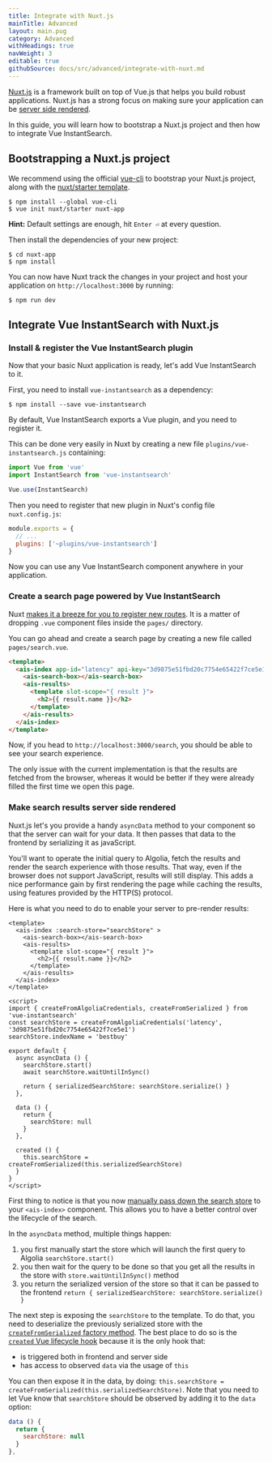 ```yaml
---
title: Integrate with Nuxt.js
mainTitle: Advanced
layout: main.pug
category: Advanced
withHeadings: true
navWeight: 3
editable: true
githubSource: docs/src/advanced/integrate-with-nuxt.md
---
```


[Nuxt.js](https://nuxtjs.org) is a framework built on top of Vue.js that helps you build robust applications.
Nuxt.js has a strong focus on making sure your application can be [server side rendered](https://nuxtjs.org/guide/#server-rendered).

In this guide, you will learn how to bootstrap a Nuxt.js project and then how to integrate Vue InstantSearch.

## Bootstrapping a Nuxt.js project

We recommend using the official [vue-cli](https://vuejs.org/v2/guide/installation.html#CLI) to bootstrap your Nuxt.js project, along with the [nuxt/starter template](https://github.com/nuxt/nuxt.js/tree/dev/start).

```shell
$ npm install --global vue-cli
$ vue init nuxt/starter nuxt-app
```

**Hint:** Default settings are enough, hit `Enter ⏎` at every question.

Then install the dependencies of your new project:

```shell
$ cd nuxt-app
$ npm install
```

You can now have Nuxt track the changes in your project and host your application on `http://localhost:3000` by running:

```shell
$ npm run dev
```

## Integrate Vue InstantSearch with Nuxt.js

### Install & register the Vue InstantSearch plugin

Now that your basic Nuxt application is ready, let's add Vue InstantSearch to it.

First, you need to install `vue-instantsearch` as a dependency:

```shell
$ npm install --save vue-instantsearch
```

By default, Vue InstantSearch exports a Vue plugin, and you need to register it.

This can be done very easily in Nuxt by creating a new file `plugins/vue-instantsearch.js` containing:

```javascript
import Vue from 'vue'
import InstantSearch from 'vue-instantsearch'

Vue.use(InstantSearch)
```

Then you need to register that new plugin in Nuxt's config file `nuxt.config.js`:

```javascript
module.exports = {
  // ...
  plugins: ['~plugins/vue-instantsearch']
}
```

Now you can use any Vue InstantSearch component anywhere in your application.

### Create a search page powered by Vue InstantSearch

Nuxt [makes it a breeze for you to register new routes](https://nuxtjs.org/guide/routing). It is a matter of dropping `.vue` component files inside the `pages/` directory.

You can go ahead and create a search page by creating a new file called `pages/search.vue`.

```html
<template>
  <ais-index app-id="latency" api-key="3d9875e51fbd20c7754e65422f7ce5e1" index-name="bestbuy">
    <ais-search-box></ais-search-box>
    <ais-results>
      <template slot-scope="{ result }">
        <h2>{{ result.name }}</h2>
      </template>
    </ais-results>
  </ais-index>
</template>
```

Now, if you head to `http://localhost:3000/search`, you should be able to see your search experience.

The only issue with the current implementation is that the results are fetched from the browser, whereas it would be better if they were already filled the first time we open this page.

### Make search results server side rendered

Nuxt.js let's you provide a handy `asyncData` method to your component so that the server can wait for your data.
It then passes that data to the frontend by serializing it as javaScript.

You'll want to operate the initial query to Algolia, fetch the results and render the search experience with those results.
That way, even if the browser does not support JavaScript, results will still display.
This adds a nice performance gain by first rendering the page while caching the results, using features provided by the HTTP(S) protocol.

Here is what you need to do to enable your server to pre-render results:

```vue
<template>
  <ais-index :search-store="searchStore" >
    <ais-search-box></ais-search-box>
    <ais-results>
      <template slot-scope="{ result }">
        <h2>{{ result.name }}</h2>
      </template>
    </ais-results>
  </ais-index>
</template>

<script>
import { createFromAlgoliaCredentials, createFromSerialized } from 'vue-instantsearch'
const searchStore = createFromAlgoliaCredentials('latency', '3d9875e51fbd20c7754e65422f7ce5e1')
searchStore.indexName = 'bestbuy'

export default {
  async asyncData () {
    searchStore.start()
    await searchStore.waitUntilInSync()

    return { serializedSearchStore: searchStore.serialize() }
  },

  data () {
    return {
      searchStore: null
    }
  },

  created () {
    this.searchStore = createFromSerialized(this.serializedSearchStore)
  }
}
</script>
```

First thing to notice is that you now [manually pass down the search store](getting-started/search-store.html#how-to-manually-create-a-search-store) to your `<ais-index>` component. 
This allows you to have a better control over the lifecycle of the search.

In the `asyncData` method, multiple things happen:
1. you first manually start the store which will launch the first query to Algolia `searchStore.start()`
2. you then wait for the query to be done so that you get all the results in the store with `store.waitUntilInSync()` method
3. you return the serialized version of the store so that it can be passed to the frontend `return { serializedSearchStore: searchStore.serialize() }`

The next step is exposing the `searchStore` to the template.
To do that, you need to deserialize the previously serialized store with the [`createFromSerialized` factory method](getting-started/search-store.html#create-a-search-store-from-a-previously-serialized-store).
The best place to do so is the [`created` Vue lifecycle hook](https://vuejs.org/v2/api/#created) because it is the only hook that:
- is triggered both in frontend and server side
- has access to observed `data` via the usage of `this`

You can then expose it in the data, by doing: `this.searchStore = createFromSerialized(this.serializedSearchStore)`.
Note that you need to let Vue know that `searchStore` should be observed by adding it to the `data` option:

```javascript
data () {
  return {
    searchStore: null
  }
},
```
